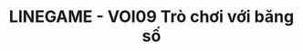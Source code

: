 ---
layout: post
title:  "LINEGAME - VOI09 Trò chơi với băng số"
categories: [dp]
code: LINEGAME
src: LINEGAME.cpp
---